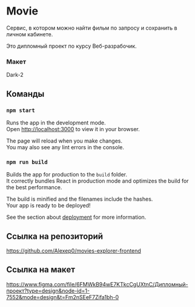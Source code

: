 # Movie
Сервис, в котором можно найти фильм по запросу и сохранить в личном кабинете.

Это дипломный проект по курсу Веб-разрабочик.

### Макет

Dark-2


## Команды

### `npm start`

Runs the app in the development mode.\
Open [http://localhost:3000](http://localhost:3000) to view it in your browser.

The page will reload when you make changes.\
You may also see any lint errors in the console.

### `npm run build`

Builds the app for production to the `build` folder.\
It correctly bundles React in production mode and optimizes the build for the best performance.

The build is minified and the filenames include the hashes.\
Your app is ready to be deployed!

See the section about [deployment](https://facebook.github.io/create-react-app/docs/deployment) for more information.

## Ссылка на репозиторий
https://github.com/Alexep0/movies-explorer-frontend

## Ссылка на макет 
https://www.figma.com/file/6FMWkB94wE7KTkcCgUXtnC/Дипломный-проект?type=design&node-id=1-7552&mode=design&t=Fm2nSEeF7Zifa1bh-0